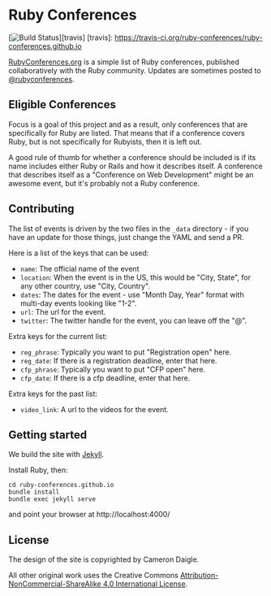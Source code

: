 # Ruby Conferences

[![Build Status](https://travis-ci.org/ruby-conferences/ruby-conferences.github.io.svg)][travis]
[travis]: https://travis-ci.org/ruby-conferences/ruby-conferences.github.io

[RubyConferences.org][r] is a simple list of Ruby conferences, published
collaboratively with the Ruby community. Updates are sometimes posted to
[@rubyconferences][t].

[r]: http://rubyconferences.org/
[t]: https://twitter.com/rubyconferences

## Eligible Conferences

Focus is a goal of this project and as a result, only conferences that are
specifically for Ruby are listed. That means that if a conference covers Ruby,
but is not specifically for Rubyists, then it is left out.

A good rule of thumb for whether a conference should be included is if its name
includes either Ruby or Rails and how it describes itself. A conference that
describes itself as a "Conference on Web Development" might be an awesome event,
but it's probably not a Ruby conference.

## Contributing

The list of events is driven by the two files in the `_data` directory - if you
have an update for those things, just change the YAML and send a PR.

Here is a list of the keys that can be used:

* `name`: The official name of the event
* `location`: When the event is in the US, this would be "City, State", for any
  other country, use "City, Country".
* `dates`: The dates for the event - use "Month Day, Year" format with multi-day
  events looking like "1-2".
* `url`: The url for the event.
* `twitter`: The twitter handle for the event, you can leave off the "@".

Extra keys for the current list:

* `reg_phrase`: Typically you want to put "Registration open" here.
* `reg_date`: If there is a registration deadline, enter that here.
* `cfp_phrase`: Typically you want to put "CFP open" here.
* `cfp_date`: If there is a cfp deadline, enter that here.

Extra keys for the past list:

* `video_link`: A url to the videos for the event.

## Getting started

We build the site with [Jekyll](https://jekyllrb.com/).

Install Ruby, then:
```
cd ruby-conferences.github.io
bundle install
bundle exec jekyll serve
```
and point your browser at http://localhost:4000/

## License

The design of the site is copyrighted by Cameron Daigle.

All other original work uses the Creative Commons
[Attribution-NonCommercial-ShareAlike 4.0 International License][l].

[l]: http://creativecommons.org/licenses/by-nc-sa/4.0/deed.en_US.
